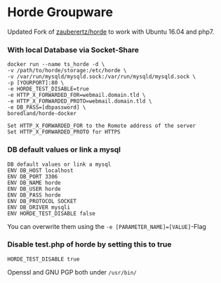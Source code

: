 Horde Groupware
==============
Updated Fork of [zauberertz/horde](https://git.ziegler.bz/docker/horde) to work with Ubuntu 16.04 and php7.

### With local Database via Socket-Share
```
docker run --name ts_horde -d \
-v /path/to/horde/storage:/etc/horde \
-v /var/run/mysqld/mysqld.sock:/var/run/mysqld/mysqld.sock \
-p [YOURPORT]:80 \
-e HORDE_TEST_DISABLE=true 
-e HTTP_X_FORWARDED_FOR=webmail.domain.tld \
-e HTTP_X_FORWARDED_PROTO=webmail.domain.tld \
-e DB_PASS=[dbpassword] \
boredland/horde-docker
```

```
Set HTTP_X_FORWARDED_FOR to the Romote address of the server
Set HTTP_X_FORWARDED_PROTO for HTTPS
```

### DB default values or link a mysql
```
DB default values or link a mysql
ENV DB_HOST localhost
ENV DB_PORT 3306
ENV DB_NAME horde
ENV DB_USER horde
ENV DB_PASS horde
ENV DB_PROTOCOL SOCKET
ENV DB_DRIVER mysqli
ENV HORDE_TEST_DISABLE false
```
You can overwrite them using the `-e [PARAMETER_NAME]=[VALUE]`-Flag

### Disable test.php of horde by setting this to true
```HORDE_TEST_DISABLE true```

Openssl and GNU PGP both under ```/usr/bin/``` 
